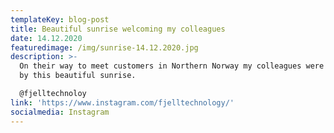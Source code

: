```yaml
---
templateKey: blog-post
title: Beautiful sunrise welcoming my colleagues
date: 14.12.2020
featuredimage: /img/sunrise-14.12.2020.jpg
description: >-
  On their way to meet customers in Northern Norway my colleagues were welcomed
  by this beautiful sunrise. 

  @fjelltechnoloy
link: 'https://www.instagram.com/fjelltechnology/'
socialmedia: Instagram
---
```


